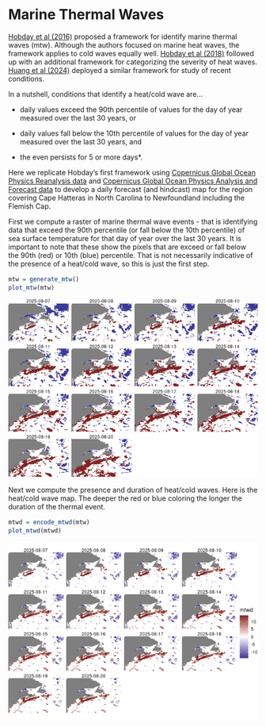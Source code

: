 Marine Thermal Waves
================

[Hobday et al
(2016)](https://www.sciencedirect.com/science/article/abs/pii/S0079661116000057)
proposed a framework for identify marine thermal waves (mtw). Although
the authors focused on marine heat waves, the framework applies to cold
waves equally well. [Hobday et al
(2018)](https://tos.org/oceanography/article/categorizing-and-naming-marine-heatwaves)
followed up with an additional framework for categorizing the severity
of heat waves. [Huang et al
(2024)](https://agupubs.onlinelibrary.wiley.com/doi/10.1029/2024GL108369)
deployed a similar framework for study of recent conditions.

In a nutshell, conditions that identify a heat/cold wave are…

- daily values exceed the 90th percentile of values for the day of year
  measured over the last 30 years, or

- daily values fall below the 10th percentile of values for the day of
  year measured over the last 30 years, and

- the even persists for 5 or more days\*.

Here we replicate Hobday’s first framework using [Copernicus Global
Ocean Physics Reanalysis
data](https://data.marine.copernicus.eu/product/GLOBAL_MULTIYEAR_PHY_001_030/description)
and [Copernicus Global Ocean Physics Analysis and Forecast
data](https://data.marine.copernicus.eu/product/GLOBAL_ANALYSISFORECAST_PHY_001_024/description)
to develop a daily forecast (and hindcast) map for the region covering
Cape Hatteras in North Carolina to Newfoundland including the Flemish
Cap.

First we compute a raster of marine thermal wave events - that is
identifying data that exceed the 90th percentile (or fall below the 10th
percentile) of sea surface temperature for that day of year over the
last 30 years. It is important to note that these show the pixels that
are exceed or fall below the 90th (red) or 10th (blue) percentile. That
is not necessarily indicative of the presence of a heat/cold wave, so
this is just the first step.

``` r
mtw = generate_mtw()
plot_mtw(mtw)
```

![](README_files/figure-gfm/generate_mtw-1.png)<!-- -->

Next we compute the presence and duration of heat/cold waves. Here is
the heat/cold wave map. The deeper the red or blue coloring the longer
the duration of the thermal event.

``` r
mtwd = encode_mtwd(mtw)
plot_mtwd(mtwd)
```

![](README_files/figure-gfm/encode_mtwd-1.png)<!-- -->
